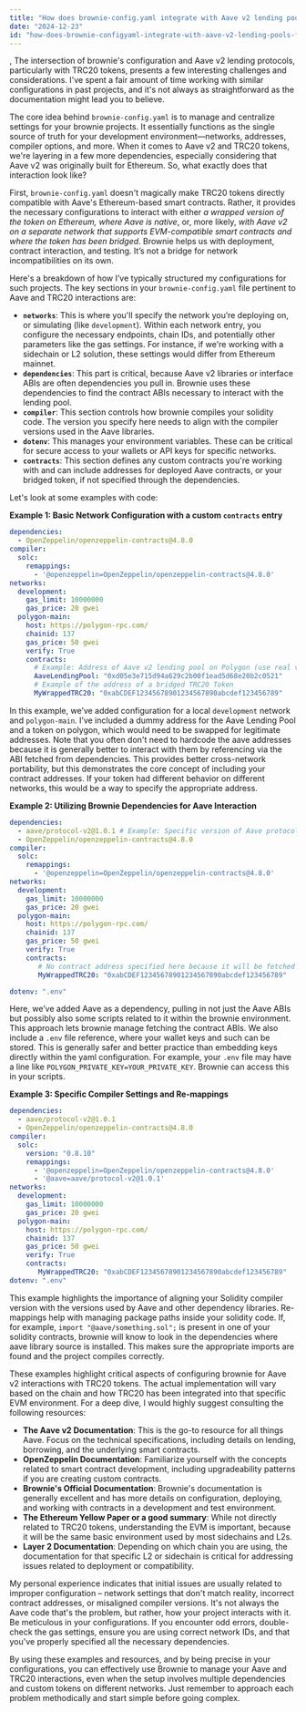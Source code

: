 ```yaml
---
title: "How does brownie-config.yaml integrate with Aave v2 lending pools for TRC20 tokens?"
date: "2024-12-23"
id: "how-does-brownie-configyaml-integrate-with-aave-v2-lending-pools-for-trc20-tokens"
---
```


,  The intersection of brownie's configuration and Aave v2 lending protocols, particularly with TRC20 tokens, presents a few interesting challenges and considerations. I've spent a fair amount of time working with similar configurations in past projects, and it's not always as straightforward as the documentation might lead you to believe.

The core idea behind `brownie-config.yaml` is to manage and centralize settings for your brownie projects. It essentially functions as the single source of truth for your development environment—networks, addresses, compiler options, and more. When it comes to Aave v2 and TRC20 tokens, we're layering in a few more dependencies, especially considering that Aave v2 was originally built for Ethereum. So, what exactly does that interaction look like?

First, `brownie-config.yaml` doesn't magically make TRC20 tokens directly compatible with Aave's Ethereum-based smart contracts. Rather, it provides the necessary configurations to interact with either *a wrapped version of the token on Ethereum, where Aave is native*, or, more likely, *with Aave v2 on a separate network that supports EVM-compatible smart contracts and where the token has been bridged*. Brownie helps us with deployment, contract interaction, and testing. It’s not a bridge for network incompatibilities on its own.

Here's a breakdown of how I’ve typically structured my configurations for such projects. The key sections in your `brownie-config.yaml` file pertinent to Aave and TRC20 interactions are:

*   **`networks`**: This is where you'll specify the network you’re deploying on, or simulating (like `development`). Within each network entry, you configure the necessary endpoints, chain IDs, and potentially other parameters like the gas settings. For instance, if we're working with a sidechain or L2 solution, these settings would differ from Ethereum mainnet.
*   **`dependencies`**: This part is critical, because Aave v2 libraries or interface ABIs are often dependencies you pull in. Brownie uses these dependencies to find the contract ABIs necessary to interact with the lending pool.
*   **`compiler`**:  This section controls how brownie compiles your solidity code. The version you specify here needs to align with the compiler versions used in the Aave libraries.
*   **`dotenv`**: This manages your environment variables. These can be critical for secure access to your wallets or API keys for specific networks.
*   **`contracts`**: This section defines any custom contracts you're working with and can include addresses for deployed Aave contracts, or your bridged token, if not specified through the dependencies.

Let's look at some examples with code:

**Example 1: Basic Network Configuration with a custom `contracts` entry**

```yaml
dependencies:
  - OpenZeppelin/openzeppelin-contracts@4.8.0
compiler:
  solc:
    remappings:
      - '@openzeppelin=OpenZeppelin/openzeppelin-contracts@4.8.0'
networks:
  development:
    gas_limit: 10000000
    gas_price: 20 gwei
  polygon-main:
    host: https://polygon-rpc.com/
    chainid: 137
    gas_price: 50 gwei
    verify: True
    contracts:
      # Example: Address of Aave v2 lending pool on Polygon (use real values)
      AaveLendingPool: "0xd05e3e715d94a629c2b00f1ead5d68e20b2c0521"
      # Example of the address of a bridged TRC20 Token
      MyWrappedTRC20: "0xabCDEF12345678901234567890abcdef123456789"
```

In this example, we’ve added configuration for a local `development` network and `polygon-main`. I’ve included a dummy address for the Aave Lending Pool and a token on polygon, which would need to be swapped for legitimate addresses. Note that you often don't need to hardcode the aave addresses because it is generally better to interact with them by referencing via the ABI fetched from dependencies. This provides better cross-network portability, but this demonstrates the core concept of including your contract addresses. If your token had different behavior on different networks, this would be a way to specify the appropriate address.

**Example 2: Utilizing Brownie Dependencies for Aave Interaction**

```yaml
dependencies:
  - aave/protocol-v2@1.0.1 # Example: Specific version of Aave protocol
  - OpenZeppelin/openzeppelin-contracts@4.8.0
compiler:
  solc:
    remappings:
      - '@openzeppelin=OpenZeppelin/openzeppelin-contracts@4.8.0'
networks:
  development:
    gas_limit: 10000000
    gas_price: 20 gwei
  polygon-main:
    host: https://polygon-rpc.com/
    chainid: 137
    gas_price: 50 gwei
    verify: True
    contracts:
       # No contract address specified here because it will be fetched from the dependency
       MyWrappedTRC20: "0xabCDEF12345678901234567890abcdef123456789"

dotenv: ".env"
```

Here, we’ve added Aave as a dependency, pulling in not just the Aave ABIs but possibly also some scripts related to it within the brownie environment. This approach lets brownie manage fetching the contract ABIs. We also include a `.env` file reference, where your wallet keys and such can be stored. This is generally safer and better practice than embedding keys directly within the yaml configuration. For example, your `.env` file may have a line like `POLYGON_PRIVATE_KEY=YOUR_PRIVATE_KEY`. Brownie can access this in your scripts.

**Example 3: Specific Compiler Settings and Re-mappings**

```yaml
dependencies:
  - aave/protocol-v2@1.0.1
  - OpenZeppelin/openzeppelin-contracts@4.8.0
compiler:
  solc:
    version: "0.8.10"
    remappings:
      - '@openzeppelin=OpenZeppelin/openzeppelin-contracts@4.8.0'
      - '@aave=aave/protocol-v2@1.0.1'
networks:
  development:
    gas_limit: 10000000
    gas_price: 20 gwei
  polygon-main:
    host: https://polygon-rpc.com/
    chainid: 137
    gas_price: 50 gwei
    verify: True
    contracts:
       MyWrappedTRC20: "0xabCDEF12345678901234567890abcdef123456789"
dotenv: ".env"
```

This example highlights the importance of aligning your Solidity compiler version with the versions used by Aave and other dependency libraries. Re-mappings help with managing package paths inside your solidity code. If, for example, `import "@aave/something.sol";` is present in one of your solidity contracts, brownie will know to look in the dependencies where aave library source is installed. This makes sure the appropriate imports are found and the project compiles correctly.

These examples highlight critical aspects of configuring brownie for Aave v2 interactions with TRC20 tokens. The actual implementation will vary based on the chain and how TRC20 has been integrated into that specific EVM environment. For a deep dive, I would highly suggest consulting the following resources:

*   **The Aave v2 Documentation**: This is the go-to resource for all things Aave. Focus on the technical specifications, including details on lending, borrowing, and the underlying smart contracts.
*   **OpenZeppelin Documentation**: Familiarize yourself with the concepts related to smart contract development, including upgradeability patterns if you are creating custom contracts.
*   **Brownie's Official Documentation**: Brownie's documentation is generally excellent and has more details on configuration, deploying, and working with contracts in a development and test environment.
*   **The Ethereum Yellow Paper or a good summary**: While not directly related to TRC20 tokens, understanding the EVM is important, because it will be the same basic environment used by most sidechains and L2s.
*   **Layer 2 Documentation**: Depending on which chain you are using, the documentation for that specific L2 or sidechain is critical for addressing issues related to deployment or compatibility.

My personal experience indicates that initial issues are usually related to improper configuration – network settings that don't match reality, incorrect contract addresses, or misaligned compiler versions. It's not always the Aave code that's the problem, but rather, how your project interacts with it. Be meticulous in your configurations. If you encounter odd errors, double-check the gas settings, ensure you are using correct network IDs, and that you've properly specified all the necessary dependencies.

By using these examples and resources, and by being precise in your configurations, you can effectively use Brownie to manage your Aave and TRC20 interactions, even when the setup involves multiple dependencies and custom tokens on different networks. Just remember to approach each problem methodically and start simple before going complex.
